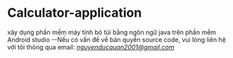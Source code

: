 # Calculator-application
xây dụng phần mềm máy tính bỏ túi bằng ngôn ngữ java trên phần mềm Android studio
--Nếu có vấn đề về bản quyền source code, vui lòng liên hệ với tôi thông qua email: *nguyenducquan2001@gmail.com*
